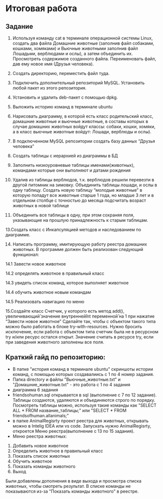 # Итоговая работа

## Задание
1. Используя команду cat в терминале операционной системы Linux, создать два файла Домашние животные (заполнив файл собаками, кошками, хомяками) и Вьючные животными заполнив файл Лошадьми, верблюдами и ослы), а затем объединить их. Просмотреть содержимое созданного файла. Переименовать файл, дав ему новое имя (Друзья человека).

3. Создать директорию, переместить файл туда.

4. Подключить дополнительный репозиторий MySQL. Установить любой пакет из этого репозитория.

5. Установить и удалить deb-пакет с помощью dpkg.

6. Выложить историю команд в терминале ubuntu

7. Нарисовать диаграмму, в которой есть класс родительский класс, домашние животные и вьючные животные, в составы которых в случае домашних животных войдут классы: собаки, кошки, хомяки, а в класс вьючные животные войдут: Лошади, верблюды и ослы).

8. В подключенном MySQL репозитории создать базу данных “Друзья человека”

9. Создать таблицы с иерархией из диаграммы в БД

10. Заполнить низкоуровневые таблицы именами(животных), командами которые они выполняют и датами рождения

11. Удалив из таблицы верблюдов, т.к. верблюдов решили перевезти в другой питомник на зимовку. Объединить таблицы лошади, и ослы в одну таблицу. Создать новую таблицу “молодые животные” в которую попадут все животные старше 1 года, но младше 3 лет и в отдельном столбце с точностью до месяца подсчитать возраст животных в новой таблице

12. Объединить все таблицы в одну, при этом сохраняя поля, указывающие на прошлую принадлежность к старым таблицам.

13.Создать класс с Инкапсуляцией методов и наследованием по диаграмме.

14. Написать программу, имитирующую работу реестра домашних животных. В программе должен быть реализован следующий функционал:

14.1 Завести новое животное

14.2 определять животное в правильный класс

14.3 увидеть список команд, которое выполняет животное

14.4 обучить животное новым командам

14.5 Реализовать навигацию по меню

15.Создайте класс Счетчик, у которого есть метод add(), увеличивающий̆ значение внутренней̆int переменной̆ на 1 при нажатие “Завести новое животное” Сделайте так, чтобы с объектом такого типа можно было работать в блоке try-with-resources. Нужно бросить исключение, если работа с объектом типа счетчик была не в ресурсном try и/или ресурс остался открыт. Значение считать в ресурсе try, если при заведения животного заполнены все поля.

## Краткий гайд по репозиторию:
- В папке "история команд в терминале ubuntu" скриншоты истории команд, с помощью которых создавалиись с 1 по 4 номер задания.
- Папка directory и файлы "Вьючные_животные.txt" и "Домашние_животные.txt" - это работа с 1 по 4 задания
- диаграмма 6 задания
- friendsohuman.sql открывается в sql (выполнение c 7 по 12 задание). Таблицы создаются, удаляются и  объединяются строго по порядку. Посмотреть таблицы можно, используя такие команды как "SELECT ALL * FROM название_таблицы;" или "SELECT * FROM friendsofhuman.allanimals;"
- в папке AnimalRegisrty проект реестра для животных, открывать можно в Intelig IDEA или vs code. Запускать нужно AnimalRegisrty, откроется Меню реестра(выполнение с 13 по 15 задания). 
- Меню реестра животных:
1. Добавить новое животное
2. Определить животное в правильный класс
3. Показать список животных
4. Обучить животное
5. Показать команды животного
6. Выход
   
Были добавлены дополнения в виде выхода и просмотра списка животных, чтобы смотреть результат. В списке команды не показываются из-за "Показать команды животного" в реестре.
